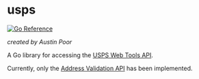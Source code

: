 # usps

[![Go Reference](https://pkg.go.dev/badge/github.com/a-poor/usps.svg)](https://pkg.go.dev/github.com/a-poor/usps)

_created by Austin Poor_

A Go library for accessing the [USPS Web Tools API](https://www.usps.com/business/web-tools-apis/welcome.htm).

Currently, only the [Address Validation API](https://www.usps.com/business/web-tools-apis/address-information-api.htm#_Toc110511810) has been implemented.

